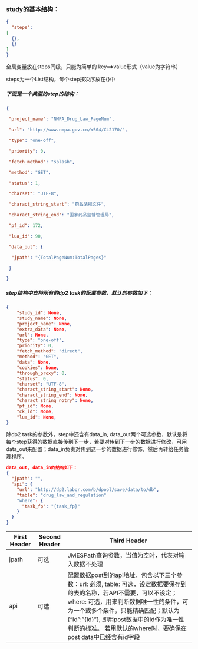 ### study的基本结构：

```json
{
  "steps": 
[
  {},
  {}
]
}
```

全局变量放在steps同级，只能为简单的 key==>value形式（value为字符串）

steps为一个List结构，每个step按次序放在{}中



##### 下面是一个典型的step的结构：

```json
{

 "project_name": "NMPA_Drug_Law_PageNum",

 "url": "http://www.nmpa.gov.cn/WS04/CL2170/",

 "type": "one-off",

 "priority": 0,

 "fetch_method": "splash",

 "method": "GET",

 "status": 1,

 "charset": "UTF-8",

 "charact_string_start": "药品法规文件",

 "charact_string_end": "国家药品监督管理局",

 "pf_id": 172,

 "lua_id": 90,

 "data_out": {

  "jpath": "{TotalPageNum:TotalPages}"

 }

}
```

##### step结构中支持所有的dp2 task的配置参数，默认的参数如下：

```json
{
    "study_id": None,
    "study_name": None,
    "project_name": None,
    "extra_data": None,
    "url": None,
    "type": "one-off",
    "priority": 0,
    "fetch_method": "direct",
    "method": "GET",
    "data": None,
    "cookies": None,
    "through_proxy": 0,
    "status": 0,
    "charset": "UTF-8",
    "charact_string_start": None,
    "charact_string_end": None,
    "charact_string_notry": None,
    "pf_id": None,
    "ck_id": None,
    "lua_id": None,
}
```

除dp2 task的参数外，step中还含有data_in, data_out两个可选参数，默认是将每个step获得的数据直接传到下一步，若要对传到下一步的数据进行修改，可用data_out来配置；data_in负责对传到这一步的数据进行修饰，然后再转给任务管理程序。

```json
data_out, data_in的结构如下：
{
  "jpath": "",
  "api": {
    "url": "http://dp2.labqr.com/b/dpool/save/data/to/db",
    "table": "drug_law_and_regulation"
    "where": {
      "task_fp": "{task_fp}"
    }
  }
}
```

| First Header | Second Header | Third Header                                                 |
| ------------ | ------------- | ------------------------------------------------------------ |
| jpath        | 可选          | JMESPath查询参数，当值为空时，代表对输入数据不处理           |
| api          | 可选          | 配置数据post到的api地址，包含以下三个参数：url: 必须, table: 可选，设定数据要保存到的表的名称，若API不需要，可以不设定；where: 可选，用来判断数据唯一性的条件，可为一个或多个条件，只能精确匹配；默认为{“id”:”{id}”}, 即用post数据中的id作为唯一性判断的标准。 若用默认的where时，要确保在post data中已经含有id字段 |

